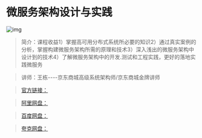 # 微服务架构设计与实践

![img]()

> 简介：课程收益1）掌握高可用分布式系统所必要的知识2）通过真实案例的分析，掌握构建微服务架构所需的原理和技术3）深入浅出的微服务架构中设计到的技术4）了解微服务架构中的开发.测试和工程实践，更好的落地实践微服务

> 讲师：王栋----京东商城高级系统架构师/京东商城金牌讲师

> [官方链接：]()

> [阿里网盘：]()

> [百度网盘：]()

> [夸克网盘：]()
